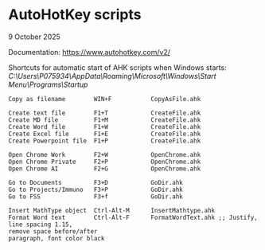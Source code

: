 # AutoHotKey scripts
9 October 2025



Documentation: https://www.autohotkey.com/v2/



Shortcuts for automatic start of AHK scripts when Windows starts:
*C:\Users\P075934\AppData\Roaming\Microsoft\Windows\Start Menu\Programs\Startup*



```
Copy as filename		WIN+F	 		CopyAsFile.ahk

Create text file		F1+T           	CreateFile.ahk
Create MD file          F1+M           	CreateFile.ahk
Create Word file        F1+W           	CreateFile.ahk
Create Excel file       F1+E           	CreateFile.ahk
Create Powerpoint file  F1+P           	CreateFile.ahk

Open Chrome	Work		F2+W			OpenChrome.ahk
Open Chrome	Private  	F2+P			OpenChrome.ahk
Open Chrome	AI  		F2+G			OpenChrome.ahk

Go to Documents			F3+D			GoDir.ahk
Go to Projects/Immuno	F3+P			GoDir.ahk
Go to FSS				F3+f			GoDir.ahk

Insert MathType object	Ctrl-Alt-M		InsertMathtype.ahk
Format Word text		Ctrl-Alt-F		FormatWordText.ahk ;; Justify, line spacing 1.15, 																remove space before/after 																paragraph, font color black

```

